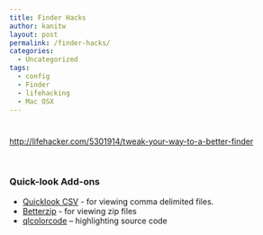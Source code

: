 ```yaml
---
title: Finder Hacks
author: kanitw
layout: post
permalink: /finder-hacks/
categories:
  - Uncategorized
tags:
  - config
  - Finder
  - lifehacking
  - Mac OSX
---
```

# 

http://lifehacker.com/5301914/tweak-your-way-to-a-better-finder

 

### Quick-look Add-ons

*   [Quicklook CSV][1] - for viewing comma delimited files.
*   [Betterzip][2] - for viewing zip files
*   [qlcolorcode][3] – highlighting source code

 [1]: http://code.google.com/p/quicklook-csv/
 [2]: http://macitbetter.com/BetterZip-Quick-Look-Generator/
 [3]: https://code.google.com/p/qlcolorcode/

 

 